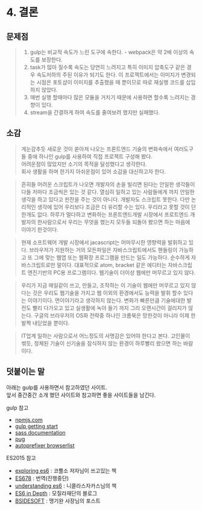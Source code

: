 # 4. 결론

## 문제점
> 1. gulp는 비교적 속도가 느린 도구에 속한다. - webpack은 약 2배 이상의 속도를 보장한다.
> 2. task가 많아 질수록 속도는 당연히 느려지고 특히 이미지 압축도구 같은 경우 속도저하의 주된 이유가 되기도 한다. 이 프로젝트에서는 이미지가 변경되는 시점은 포토샵이 이미지를 추출했을 때 뿐이므로 따로 재실행 코드를 삽입하지 않았다.
> 3. 매번 실행 할때마다 많은 모듈을 거치기 때문에 사용하면 할수록 느려지는 경향이 있다.
> 4. stream을 간결하게 하여 속도를 줄여보려 했지만 실패했다.

## 소감
> 게눈감추듯 새로운 것이 쏟아져 나오는 프론트엔드 기술의 변화속에서 여러도구들 중에 하나인 gulp를 사용하여 직접 프로젝트 구성해 봤다.  
> 어려운점이 많았지만 소기의 목적을 달성했다고 생각한다.  
> 회사 생활을 하며 한가지 아쉬운점이 있어 소감을 대신하고자 한다.  

> 흔히들 어려운 스크립트가 나오면 개발자의 손을 빌리면 된다는 안일한 생각들이 다들 저마다 조금씩은 있는 것 같다. 열심히 일하고 있는 사람들에게 까지 안일한 생각을 하고 있다고 핀잔을 주는 것이 아니다. 개발자도 스크립트 못한다. 다만 논리적인 생각에 있어 우리보다 조금은 더 유리할 수는 있다. 우리라고 못할 것이 단 한개도 없다. 하루가 멀다하고 변화하는 프론트엔드개발 시장에서 프로트엔드 개발자의 한사람으로서 우리는 무엇을 했는지 모두들 되돌아 봤으면 하는 마음에 이야기 한것이다.  

> 현재 소프트웨어 개발 시장에서 jacascript는 어마무시한 영향력을 발휘하고 있다. 브라우저가 지원하는 거의 모든파일은 자바스크립트에서도 핸들링이 가능하고 또 그에 맞는 웹앱 또는 웹확장 프로그램을 만드는 일도 가능하다. 순수하게 자바스크립트로만 말이다. 대표적으로 atom, bracket 같은 에디터는 자바스크립트 엔진기반의 PC용 프로그램이다. 웹기술이 더이상 웹에만 머무르고 있지 않다.  

> 우리가 지금 매일같이 쓰고, 만들고, 조작하는 이 기술이 웹에만 머무르고 있지 않다는 것은 우리도 웹기술을 가지고 웹 이외의 환경에서도 능력을 발휘 할수 있다는 이야기이다. 먼이야기라고 생각하지 않는다. 변화가 빠른만큼 기술에대한 발전도 빨리 다가오고 있고 실생활에 녹아 들기 까지 그리 오랜시간이 걸리지가 않는다. 구글의 브라우저의 OS화 전략중 하나인 크롬북은 망한것이 아니라 이제 한발짝 내딛었을 뿐이다.

> IT업계 일하는 사람으로서 어느정도의 사명감은 있어야 한다고 본다. 고인물이 썪듯, 정체된 기술이 신기술을 잠식하지 않는 환경이 하루빨리 왔으면 하는 바람이다.

## 덧붙이는 말
아래는 gulp를 사용하면서 참고하였던 사이트.  
앞서 중간중간 소개 했던 사이트와 참고하면 좋을 사이트들을 남긴다.

gulp 참고
- [npmjs.com](https://www.npmjs.com/)
- [gulp getting start](https://github.com/gulpjs/gulp/blob/master/docs/getting-started.md)
- [sass documentation](http://sass-lang.com/documentation/)
- [pug](https://pugjs.org)
- [autoprefixer browserlist](https://github.com/ai/browserslist)

ES2015 참고
- [exploring es6](http://exploringjs.com/es6/) : 코뿔소 저자님이 쓰고있는 책
- [ES678](https://github.com/ES678/Exploring-ES6) : 번역(진행중단)
- [understanding es6](https://leanpub.com/understandinges6/read/) : 니콜라스자카스님의 책
- [ES6 in Depth](http://hacks.mozilla.or.kr/category/es6-in-depth/) : 모질라재단의 블로그
- [BSIDESOFT](http://www.bsidesoft.com/?cat=29) : 맹기완 사장님의 포스트
